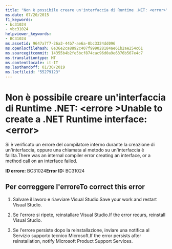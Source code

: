 ```yaml
---
title: "Non è possibile creare un'interfaccia di Runtime .NET: <error>"
ms.date: 07/20/2015
f1_keywords:
- bc31024
- vbc31024
helpviewer_keywords:
- BC31024
ms.assetid: 9647a7f7-26a3-44b7-ae6a-0bc3324dd096
ms.openlocfilehash: 8e36e2ca8892c407f999028184ae61b2ae254c61
ms.sourcegitcommit: 14355b4b2fe5bcf874cac96d0a9e6376b567e4c7
ms.translationtype: MT
ms.contentlocale: it-IT
ms.lasthandoff: 01/30/2019
ms.locfileid: "55279123"
---
```

# <a name="unable-to-create-a-net-runtime-interface-error"></a><span data-ttu-id="9f1e0-102">Non è possibile creare un'interfaccia di Runtime .NET: \<errore ></span><span class="sxs-lookup"><span data-stu-id="9f1e0-102">Unable to create a .NET Runtime interface: \<error></span></span>
<span data-ttu-id="9f1e0-103">Si è verificato un errore del compilatore interno durante la creazione di un'interfaccia, oppure una chiamata al metodo su un'interfaccia è fallita.</span><span class="sxs-lookup"><span data-stu-id="9f1e0-103">There was an internal compiler error creating an interface, or a method call on an interface failed.</span></span>  
  
 <span data-ttu-id="9f1e0-104">**ID errore:** BC31024</span><span class="sxs-lookup"><span data-stu-id="9f1e0-104">**Error ID:** BC31024</span></span>  
  
## <a name="to-correct-this-error"></a><span data-ttu-id="9f1e0-105">Per correggere l'errore</span><span class="sxs-lookup"><span data-stu-id="9f1e0-105">To correct this error</span></span>  
  
1.  <span data-ttu-id="9f1e0-106">Salvare il lavoro e riavviare Visual Studio.</span><span class="sxs-lookup"><span data-stu-id="9f1e0-106">Save your work and restart Visual Studio.</span></span>  
  
2.  <span data-ttu-id="9f1e0-107">Se l'errore si ripete, reinstallare Visual Studio.</span><span class="sxs-lookup"><span data-stu-id="9f1e0-107">If the error recurs, reinstall Visual Studio.</span></span>  
  
3.  <span data-ttu-id="9f1e0-108">Se l'errore persiste dopo la reinstallazione, inviare una notifica al Servizio supporto tecnico Microsoft.</span><span class="sxs-lookup"><span data-stu-id="9f1e0-108">If the error persists after reinstallation, notify Microsoft Product Support Services.</span></span>  
  

